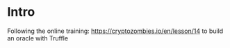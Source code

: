 # Intro

Following the online training: https://cryptozombies.io/en/lesson/14 to build an oracle with Truffle
